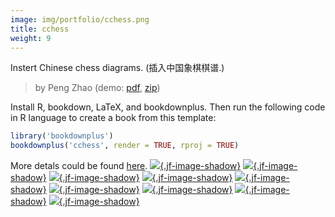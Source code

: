 ```yaml
---
image: img/portfolio/cchess.png
title: cchess
weight: 9
---
```


Instert Chinese chess diagrams. (插入中国象棋棋谱.)

> by Peng Zhao (demo: [pdf](https://github.com/pzhaonet/bookdownplus/raw/master/upload/cchess/showcase/cchess.pdf), [zip](https://github.com/pzhaonet/bookdownplus/raw/master/upload/cchess/demo.zip))

<!--more-->

Install R, bookdown, LaTeX, and bookdownplus. Then run the following code in R language to create a book from this template:

```r
library('bookdownplus')
bookdownplus('cchess', render = TRUE, rproj = TRUE)
```

More detals could be found [here](https://github.com/pzhaonet/bookdownplus).
[![](https://github.com/pzhaonet/bookdownplus/raw/master/upload/cchess/showcase/cchess10.png){.jf-image-shadow}](https://github.com/pzhaonet/bookdownplus/raw/master/upload/cchess/showcase/cchess10.png)
[![](https://github.com/pzhaonet/bookdownplus/raw/master/upload/cchess/showcase/cchess12.png){.jf-image-shadow}](https://github.com/pzhaonet/bookdownplus/raw/master/upload/cchess/showcase/cchess12.png)
[![](https://github.com/pzhaonet/bookdownplus/raw/master/upload/cchess/showcase/cchess13.png){.jf-image-shadow}](https://github.com/pzhaonet/bookdownplus/raw/master/upload/cchess/showcase/cchess13.png)
[![](https://github.com/pzhaonet/bookdownplus/raw/master/upload/cchess/showcase/cchess14.png){.jf-image-shadow}](https://github.com/pzhaonet/bookdownplus/raw/master/upload/cchess/showcase/cchess14.png)
[![](https://github.com/pzhaonet/bookdownplus/raw/master/upload/cchess/showcase/cchess15.png){.jf-image-shadow}](https://github.com/pzhaonet/bookdownplus/raw/master/upload/cchess/showcase/cchess15.png)
[![](https://github.com/pzhaonet/bookdownplus/raw/master/upload/cchess/showcase/cchess3.png){.jf-image-shadow}](https://github.com/pzhaonet/bookdownplus/raw/master/upload/cchess/showcase/cchess3.png)
[![](https://github.com/pzhaonet/bookdownplus/raw/master/upload/cchess/showcase/cchess7.png){.jf-image-shadow}](https://github.com/pzhaonet/bookdownplus/raw/master/upload/cchess/showcase/cchess7.png)
[![](https://github.com/pzhaonet/bookdownplus/raw/master/upload/cchess/showcase/cchess9.png){.jf-image-shadow}](https://github.com/pzhaonet/bookdownplus/raw/master/upload/cchess/showcase/cchess9.png)
[![](https://github.com/pzhaonet/bookdownplus/raw/master/upload/cchess/showcase/cover.png){.jf-image-shadow}](https://github.com/pzhaonet/bookdownplus/raw/master/upload/cchess/showcase/cover.png)

